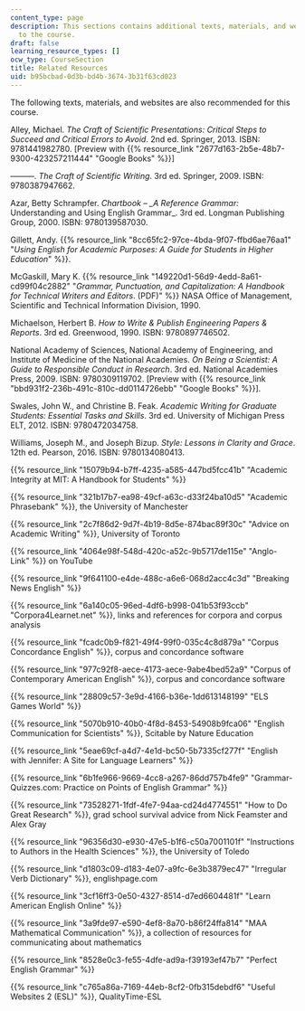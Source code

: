 ```yaml
---
content_type: page
description: This sections contains additional texts, materials, and websites related
  to the course.
draft: false
learning_resource_types: []
ocw_type: CourseSection
title: Related Resources
uid: b95bcbad-0d3b-bd4b-3674-3b31f63cd023
---
```

The following texts, materials, and websites are also recommended for this course.

Alley, Michael. *The Craft of Scientific Presentations: Critical Steps to Succeed and Critical Errors to Avoid*. 2nd ed. Springer, 2013. ISBN: 9781441982780. \[Preview with {{% resource_link "2677d163-2b5e-48b7-9300-423257211444" "Google Books" %}}\]

———. *The Craft of Scientific Writing*. 3rd ed. Springer, 2009. ISBN: 9780387947662.

Azar, Betty Schrampfer. *Chartbook –* *\_A Reference Grammar:* Understanding and Using English Grammar\_. 3rd ed. Longman Publishing Group, 2000. ISBN: 9780139587030.

Gillett, Andy. {{% resource_link "8cc65fc2-97ce-4bda-9f07-ffbd6ae76aa1" "*Using English for Academic Purposes: A Guide for Students in Higher Education*" %}}.

McGaskill, Mary K. {{% resource_link "149220d1-56d9-4edd-8a61-cd99f04c2882" "*Grammar, Punctuation, and Capitalization: A Handbook for Technical Writers and Editors*. (PDF)" %}} NASA Office of Management, Scientific and Technical Information Division, 1990.

Michaelson, Herbert B. *How to Write & Publish Engineering Papers & Reports*. 3rd ed. Greenwood, 1990. ISBN: 9780897746502.

National Academy of Sciences, National Academy of Engineering, and Institute of Medicine of the National Academies. *On Being a Scientist: A Guide to Responsible Conduct in Research*. 3rd ed. National Academies Press, 2009. ISBN: 9780309119702. \[Preview with {{% resource_link "bbd931f2-236b-491c-810c-dd0114726ebb" "Google Books" %}}\].

Swales, John W., and Christine B. Feak. *Academic Writing for Graduate Students: Essential Tasks and Skills*. 3rd ed. University of Michigan Press ELT, 2012. ISBN: 9780472034758.

Williams, Joseph M., and Joseph Bizup. *Style: Lessons in Clarity and Grace*. 12th ed. Pearson, 2016. ISBN: 9780134080413.

{{% resource_link "15079b94-b7ff-4235-a585-447bd5fcc41b" "Academic Integrity at MIT: A Handbook for Students" %}}

{{% resource_link "321b17b7-ea98-49cf-a63c-d33f24ba10d5" "Academic Phrasebank" %}}, the University of Manchester

{{% resource_link "2c7f86d2-9d7f-4b19-8d5e-874bac89f30c" "Advice on Academic Writing" %}}, University of Toronto

{{% resource_link "4064e98f-548d-420c-a52c-9b5717de115e" "Anglo-Link" %}} on YouTube

{{% resource_link "9f641100-e4de-488c-a6e6-068d2acc4c3d" "Breaking News English" %}}

{{% resource_link "6a140c05-96ed-4df6-b998-041b53f93ccb" "Corpora4Learnet.net" %}}, links and references for corpora and corpus analysis

{{% resource_link "fcadc0b9-f821-49f4-99f0-035c4c8d879a" "Corpus Concordance English" %}}, corpus and concordance software

{{% resource_link "977c92f8-aece-4173-aece-9abe4bed52a9" "Corpus of Contemporary American English" %}}, corpus and concordance software

{{% resource_link "28809c57-3e9d-4166-b36e-1dd613148199" "ELS Games World" %}}

{{% resource_link "5070b910-40b0-4f8d-8453-54908b9fca06" "English Communication for Scientists" %}}, Scitable by Nature Education

{{% resource_link "5eae69cf-a4d7-4e1d-bc50-5b7335cf277f" "English with Jennifer: A Site for Language Learners" %}}

{{% resource_link "6b1fe966-9669-4cc8-a267-86dd757b4fe9" "Grammar-Quizzes.com: Practice on Points of English Grammar" %}}

{{% resource_link "73528271-1fdf-4fe7-94aa-cd24d4774551" "How to Do Great Research" %}}, grad school survival advice from Nick Feamster and Alex Gray

{{% resource_link "96356d30-e930-47e5-b1f6-c50a7001101f" "Instructions to Authors in the Health Sciences" %}}, the University of Toledo

{{% resource_link "d1803c09-d183-4e07-a9fc-6e3b3879ec47" "Irregular Verb Dictionary" %}}, englishpage.com

{{% resource_link "3cf16ff3-0e50-4327-8514-d7ed6604481f" "Learn American English Online" %}}

{{% resource_link "3a9fde97-e590-4ef8-8a70-b86f24ffa814" "MAA Mathematical Communication" %}}, a collection of resources for communicating about mathematics

{{% resource_link "8528e0c3-fe55-4dfe-ad9a-f39193ef47b7" "Perfect English Grammar" %}}

{{% resource_link "c765a86a-7169-44eb-8cf2-0fb315debdf6" "Useful Websites 2 (ESL)" %}}, QualityTime-ESL